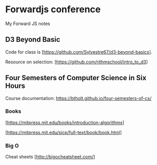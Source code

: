 # Forwardjs conference
My Forward JS notes

## D3 Beyond Basic
Code for class is [https://github.com/Sylvestre67/d3-beyond-basics].

Resource on selection: [https://github.com/rithmschool/intro_to_d3]

## Four Semesters of Computer Science in Six Hours

Course documentation: https://btholt.github.io/four-semesters-of-cs/

### Books 

[https://mitpress.mit.edu/books/introduction-algorithms]

[https://mitpress.mit.edu/sicp/full-text/book/book.html]

### Big O

Cheat sheets [http://bigocheatsheet.com/]


